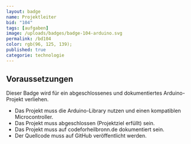 ```yaml
---
layout: badge
name: Projektleiter
bid: "104"
tags: [aufgaben]
image: /uploads/badges/badge-104-arduino.svg
permalink: /bd104
color: rgb(96, 125, 139);
published: true
categorie: technologie
---
```


## Voraussetzungen

Dieser Badge wird für ein abgeschlossenes und dokumentiertes Arduino-Projekt verliehen.

* Das Projekt muss die Arduino-Library nutzen und einen kompatiblen Microcontroller.
* Das Projekt muss abgeschlossen (Projektziel erfüllt) sein.
* Das Projekt muss auf codeforheilbronn.de dokumentiert sein.
* Der Quellcode muss auf GitHub veröffentlicht werden.

